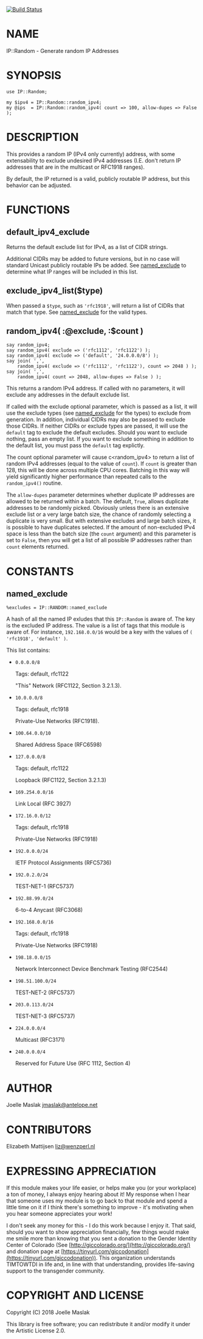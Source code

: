 [![Build Status](https://travis-ci.org/jmaslak/Raku-IP-Random.svg?branch=master)](https://travis-ci.org/jmaslak/Raku-IP-Random)

NAME
====

IP::Random - Generate random IP Addresses

SYNOPSIS
========

    use IP::Random;

    my $ipv4 = IP::Random::random_ipv4;
    my @ips  = IP::Random::random_ipv4( count => 100, allow-dupes => False );

DESCRIPTION
===========

This provides a random IP (IPv4 only currently) address, with some extensability to exclude undesired IPv4 addresses (I.E. don't return IP addresses that are in the multicast or RFC1918 ranges).

By default, the IP returned is a valid, publicly routable IP address, but this behavior can be adjusted.

FUNCTIONS
=========

default_ipv4_exclude
--------------------

Returns the default exclude list for IPv4, as a list of CIDR strings.

Additional CIDRs may be added to future versions, but in no case will standard Unicast publicly routable IPs be added. See [named_exclude](named_exclude) to determine what IP ranges will be included in this list.

exclude_ipv4_list($type)
------------------------

When passed a `$type`, such as `'rfc1918'`, will return a list of CIDRs that match that type. See [named_exclude](named_exclude) for the valid types.

random_ipv4( :@exclude, :$count )
---------------------------------

    say random_ipv4;
    say random_ipv4( exclude => ('rfc1112', 'rfc1122') );
    say random_ipv4( exclude => ('default', '24.0.0.0/8') );
    say join( ',',
        random_ipv4( exclude => ('rfc1112', 'rfc1122'), count => 2048 ) );
    say join( ',',
        random_ipv4( count => 2048, allow-dupes => False ) );

This returns a random IPv4 address. If called with no parameters, it will exclude any addresses in the default exclude list.

If called with the exclude optional parameter, which is passed as a list, it will use the exclude types (see [named_exclude](named_exclude) for the types) to exclude from generation. In addition, individual CIDRs may also be passed to exclude those CIDRs. If neither CIDRs or exclude types are passed, it will use the `default` tag to exclude the default excludes. Should you want to exclude nothing, pass an empty list. If you want to exclude something in addition to the default list, you must pass the `default` tag explictly.

The count optional parameter will cause c<random_ipv4> to return a list of random IPv4 addresses (equal to the value of `count`). If `count` is greater than 128, this will be done across multiple CPU cores. Batching in this way will yield significantly higher performance than repeated calls to the `random_ipv4()` routine.

The `allow-dupes` parameter determines whether duplicate IP addresses are allowed to be returned within a batch. The default, `True`, allows duplicate addresses to be randomly picked. Obviously unless there is an extensive exclude list or a very large batch size, the chance of randomly selecting a duplicate is very small. But with extensive excludes and large batch sizes, it is possible to have duplicates selected. If the amount of non-excluded IPv4 space is less than the batch size (the `count` argument) and this parameter is set to `False`, then you will get a list of all possible IP addresses rather than `count` elements returned.

CONSTANTS
=========

named_exclude
-------------

    %excludes = IP::RANDOM::named_exclude

A hash of all the named IP exludes that this `IP::Random` is aware of. The key is the excluded IP address. The value is a list of tags that this module is aware of. For instance, `192.168.0.0/16` would be a key with the values of `( 'rfc1918', 'default' )`.

This list contains:

  * `0.0.0.0/8`

    Tags: default, rfc1122

    "This" Network (RFC1122, Section 3.2.1.3).

  * `10.0.0.0/8`

    Tags: default, rfc1918

    Private-Use Networks (RFC1918).

  * `100.64.0.0/10`

    Shared Address Space (RFC6598)

  * `127.0.0.0/8`

    Tags: default, rfc1122

    Loopback (RFC1122, Section 3.2.1.3)

  * `169.254.0.0/16`

    Link Local (RFC 3927)

  * `172.16.0.0/12`

    Tags: default, rfc1918

    Private-Use Networks (RFC1918)

  * `192.0.0.0/24`

    IETF Protocol Assignments (RFC5736)

  * `192.0.2.0/24`

    TEST-NET-1 (RFC5737)

  * `192.88.99.0/24`

    6-to-4 Anycast (RFC3068)

  * `192.168.0.0/16`

    Tags: default, rfc1918

    Private-Use Networks (RFC1918)

  * `198.18.0.0/15`

    Network Interconnect Device Benchmark Testing (RFC2544)

  * `198.51.100.0/24`

    TEST-NET-2 (RFC5737)

  * `203.0.113.0/24`

    TEST-NET-3 (RFC5737)

  * `224.0.0.0/4`

    Multicast (RFC3171)

  * `240.0.0.0/4`

    Reserved for Future Use (RFC 1112, Section 4)

AUTHOR
======

Joelle Maslak <jmaslak@antelope.net>

CONTRIBUTORS
============

Elizabeth Mattijsen <liz@wenzperl.nl>

EXPRESSING APPRECIATION
=======================

If this module makes your life easier, or helps make you (or your workplace) a ton of money, I always enjoy hearing about it! My response when I hear that someone uses my module is to go back to that module and spend a little time on it if I think there's something to improve - it's motivating when you hear someone appreciates your work!

I don't seek any money for this - I do this work because I enjoy it. That said, should you want to show appreciation financially, few things would make me smile more than knowing that you sent a donation to the Gender Identity Center of Colorado (See [http://giccolorado.org/](http://giccolorado.org/) and donation page at [https://tinyurl.com/giccodonation](https://tinyurl.com/giccodonation)). This organization understands TIMTOWTDI in life and, in line with that understanding, provides life-saving support to the transgender community.

COPYRIGHT AND LICENSE
=====================

Copyright (C) 2018 Joelle Maslak

This library is free software; you can redistribute it and/or modify it under the Artistic License 2.0.

